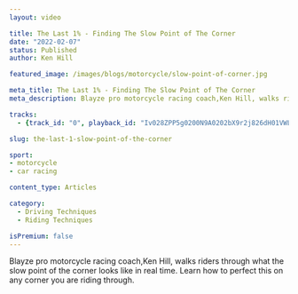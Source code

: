 ```yaml
---
layout: video

title: The Last 1% - Finding The Slow Point of The Corner
date: "2022-02-07"
status: Published
author: Ken Hill

featured_image: /images/blogs/motorcycle/slow-point-of-corner.jpg

meta_title: The Last 1% - Finding The Slow Point of The Corner
meta_description: Blayze pro motorcycle racing coach,Ken Hill, walks riders through what the slow point of the corner looks like in real time.  Learn how to perfect this on any corner you are riding through. 

tracks:
  - {track_id: "0", playback_id: "Iv028ZPP5g0200N9A0202bX9r2j826dH01VWLQdl6mBd8tUbU", lesson_name: "Finding The Min Speed Point", lesson_desc: "One of the most important phases of any corner is where the minimum speed in that corner needs to come. Where our min speed happens is often where we begin to get the drive out of the corner. In this video Blayze coach, Ken Hill, will help you determine where this comes in every corner you face so that you can maximize what's important in any corner on any race track you race on."}

slug: the-last-1-slow-point-of-the-corner

sport:
- motorcycle
- car racing

content_type: Articles

category:
  - Driving Techniques
  - Riding Techniques

isPremium: false
---
```


Blayze pro motorcycle racing coach,Ken Hill, walks riders through what the slow point of the corner looks like in real time.  Learn how to perfect this on any corner you are riding through. 